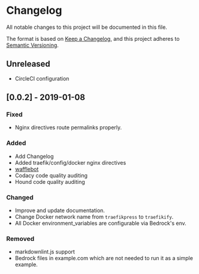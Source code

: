 # Changelog
All notable changes to this project will be documented in this file.

The format is based on [Keep a Changelog](https://keepachangelog.com/en/1.0.0/),
and this project adheres to [Semantic Versioning](https://semver.org/spec/v2.0.0.html).

## Unreleased

- CircleCI configuration

## [0.0.2] - 2019-01-08

### Fixed

- Nginx directives route permalinks properly.

### Added

- Add Changelog
- Added traefik/config/docker nginx directives
- [wafflebot](https://waffle.io/pixelcollective/traefik-ify)
- Codacy code quality auditing
- Hound code quality auditing

### Changed

- Improve and update documentation.
- Change Docker network name from `traefikpress` to `traefikify`.
- All Docker environment_variables are configurable via Bedrock's env.

### Removed

- markdownlint.js support
- Bedrock files in example.com which are not needed to run it as a simple example.
